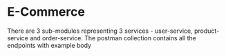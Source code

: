 # E-Commerce

There are 3 sub-modules representing 3 services - user-service, product-service and order-service.
The postman collection contains all the endpoints with example body

